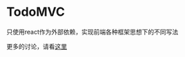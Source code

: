 # TodoMVC

只使用react作为外部依赖，实现前端各种框架思想下的不同写法

更多的讨论，请看[这里](http://fishedee.com/%E5%89%8D%E7%AB%AF/2016/12/09/%E5%89%8D%E7%AB%AF%E6%9E%B6%E6%9E%84.html)
